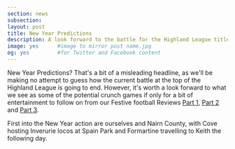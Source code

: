 ```yaml
---
section: news
subsection:
layout: post
title: New Year Predictions
description: A look forward to the battle for the Highland League title
image: yes      #image to mirror post name.jpg
og: yes         #for Twitter and Facebook content
---
```

New Year Predictions? That's a bit of a misleading headline, as we'll be making no attempt to guess how the current battle at the top of the Highland League is going to end. However, it's worth a look forward to what we see as some of the potential crunch games if only for a bit of entertainment to follow on from our Festive football Reviews [Part 1](/2015/12/29/hogmanay-review.html), [Part 2](/2015/12/30/hogmanay-review-2.html) and [Part 3](/2015/12/31/hogmanay-review-3.html).

First into the New Year action are ourselves and Nairn County, with Cove hosting Inverurie locos at Spain Park and Formartine travelling to Keith the following day.